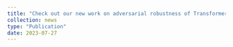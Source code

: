 ```yaml
---
title: "Check out our new work on adversarial robustness of Transformers for restoration [preprint](https://arxiv.org/abs/2307.13856)."
collection: news
type: "Publication"
date: 2023-07-27
---
```


